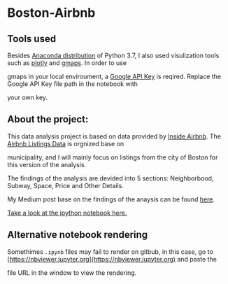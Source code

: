# Boston-Airbnb

## Tools used
Besides [Anaconda distribution](https://www.anaconda.com/distribution/) of Python 3.7, I also used visulization tools such as [plotly](https://plot.ly/python/getting-started/) and [gmaps](https://jupyter-gmaps.readthedocs.io/en/latest/). In order to use 

gmaps in your local enviroument, a [Google API Key](https://developers.google.com/maps/documentation/javascript/get-api-key) is reqired. Replace the Google API Key file path in the notebook with 

your own key.
  
  
  
## About the project:
This data analysis project is based on data provided by [Inside Airbnb](http://insideairbnb.com/about.html). The [Airbnb Listings Data](http://insideairbnb.com/get-the-data.html) is orgnized base on 
  
municipality, and I will mainly focus on listings from the city of Boston for this version of the analysis. 
  
  
The findings of the analysis are devided into 5 sections: Neighborbood, Subway, Space, Price and Other Details. 
  
  
My Medium post base on the findings of the anaysis can be found [here](https://medium.com/@cheng.j.cui/5-things-you-need-to-know-about-airbnb-in-boston-4fefa054a786).
  
  
[Take a look at the ipython notebook here.](notebook/BostonAirbnb.ipynb)
  
  
  
## Alternative notebook rendering
Somethimes `.ipynb` files may fail to render on gitbub, in this case, go to [https://nbviewer.jupyter.org](https://nbviewer.jupyter.org) and paste the 
  
file URL in the window to view the rendering.
